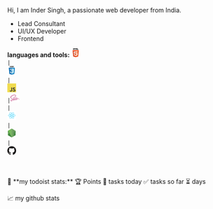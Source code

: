 Hi, I am Inder Singh, a passionate web developer from India.
- Lead Consultant
- UI/UX Developer
- Frontend

**languages and tools:**
<code><img height="20" src="https://raw.githubusercontent.com/github/explore/80688e429a7d4ef2fca1e82350fe8e3517d3494d/topics/html/html.png"> | <img height="20" src="https://raw.githubusercontent.com/github/explore/80688e429a7d4ef2fca1e82350fe8e3517d3494d/topics/css/css.png"> | <img height="20" src="https://raw.githubusercontent.com/github/explore/80688e429a7d4ef2fca1e82350fe8e3517d3494d/topics/javascript/javascript.png"> |<img height="20" src="https://raw.githubusercontent.com/github/explore/80688e429a7d4ef2fca1e82350fe8e3517d3494d/topics/sass/sass.png"> | <img height="20" src="https://raw.githubusercontent.com/github/explore/80688e429a7d4ef2fca1e82350fe8e3517d3494d/topics/react/react.png"> | <img height="20" src="https://raw.githubusercontent.com/github/explore/80688e429a7d4ef2fca1e82350fe8e3517d3494d/topics/nodejs/nodejs.png"> | <img height="20" src="https://raw.githubusercontent.com/github/explore/78df643247d429f6cc873026c0622819ad797942/topics/github/github.png">

</code>
<br />
🚧 **my todoist stats:**
<!-- TODO-IST:START -->
🏆  Points           
🌸  tasks today           
✅  tasks so far           
⏳   days
<!-- TODO-IST:END -->

📈 my github stats



